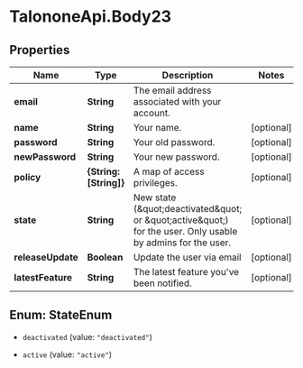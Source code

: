 # TalononeApi.Body23

## Properties
Name | Type | Description | Notes
------------ | ------------- | ------------- | -------------
**email** | **String** | The email address associated with your account. | 
**name** | **String** | Your name. | [optional] 
**password** | **String** | Your old password. | [optional] 
**newPassword** | **String** | Your new password. | [optional] 
**policy** | **{String: [String]}** | A map of access privileges. | [optional] 
**state** | **String** | New state (\&quot;deactivated\&quot; or \&quot;active\&quot;) for the user. Only usable by admins for the user. | [optional] 
**releaseUpdate** | **Boolean** | Update the user via email | [optional] 
**latestFeature** | **String** | The latest feature you&#39;ve been notified. | [optional] 


<a name="StateEnum"></a>
## Enum: StateEnum


* `deactivated` (value: `"deactivated"`)

* `active` (value: `"active"`)




